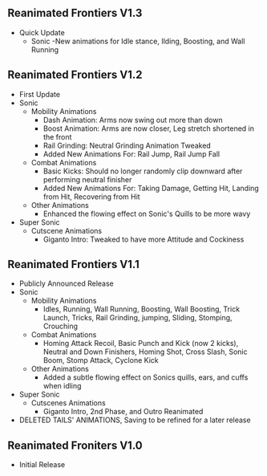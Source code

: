 ## Reanimated Frontiers V1.3
- Quick Update
  - Sonic
    -New animations for Idle stance, Ilding, Boosting, and Wall Running

## Reanimated Frontiers V1.2
- First Update
- Sonic
  - Mobility Animations
    - Dash Animation: Arms now swing out more than down
    - Boost Animation: Arms are now closer, Leg stretch shortened in the front
    - Rail Grinding: Neutral Grinding Animation Tweaked
    - Added New Animations For: Rail Jump, Rail Jump Fall
  - Combat Animations
    - Basic Kicks: Should no longer randomly clip downward after performing neutral finisher
    - Added New Animations For: Taking Damage, Getting Hit, Landing from Hit, Recovering from Hit
  - Other Animations
    - Enhanced the flowing effect on Sonic's Quills to be more wavy
- Super Sonic
  - Cutscene Animations 
    - Giganto Intro: Tweaked to have more Attitude and Cockiness


## Reanimated Frontiers V1.1
- Publicly Announced Release
- Sonic
  - Mobility Animations
      - Idles, Running, Wall Running, Boosting, Wall Boosting, Trick Launch, Tricks, Rail Grinding, jumping, Sliding, Stomping, Crouching
  - Combat Animations
      - Homing Attack Recoil, Basic Punch and Kick (now 2 kicks), Neutral and Down Finishers, Homing Shot, Cross Slash, Sonic Boom, Stomp Attack, Cyclone Kick
  - Other Animations
      - Added a subtle flowing effect on Sonics quills, ears, and cuffs when idling
- Super Sonic
  - Cutscenes Animations
      - Giganto Intro, 2nd Phase, and Outro Reanimated
- DELETED TAILS' ANIMATIONS, Saving to be refined for a later release


## Reanimated Froniters V1.0
- Initial Release
